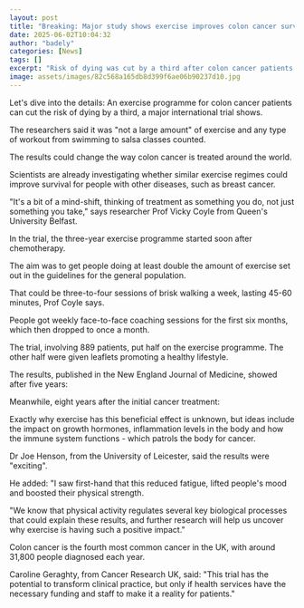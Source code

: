 ```yaml
---
layout: post
title: "Breaking: Major study shows exercise improves colon cancer survival rates"
date: 2025-06-02T10:04:32
author: "badely"
categories: [News]
tags: []
excerpt: "Risk of dying was cut by a third after colon cancer patients dialled up exercise levels."
image: assets/images/82c568a165db8d399f6ae06b90237d10.jpg
---
```


Let's dive into the details: An exercise programme for colon cancer patients can cut the risk of dying by a third, a major international trial shows.

The researchers said it was "not a large amount" of exercise and any type of workout from swimming to salsa classes counted.

The results could change the way colon cancer is treated around the world.

Scientists are already investigating whether similar exercise regimes could improve survival for people with other diseases, such as breast cancer.

"It's a bit of a mind-shift, thinking of treatment as something you do, not just something you take," says researcher Prof Vicky Coyle from Queen's University Belfast.

In the trial, the three-year exercise programme started soon after chemotherapy.

The aim was to get people doing at least double the amount of exercise set out in the guidelines for the general population.

That could be three-to-four sessions of brisk walking a week, lasting 45-60 minutes, Prof Coyle says.

People got weekly face-to-face coaching sessions for the first six months, which then dropped to once a month.

The trial, involving 889 patients, put half on the exercise programme. The other half were given leaflets promoting a healthy lifestyle.

The results, published in the New England Journal of Medicine, showed after five years:

Meanwhile, eight years after the initial cancer treatment:

Exactly why exercise has this beneficial effect is unknown, but ideas include the impact on growth hormones, inflammation levels in the body and how the immune system functions - which patrols the body for cancer.

Dr Joe Henson, from the University of Leicester, said the results were "exciting".

He added: "I saw first-hand that this reduced fatigue, lifted people's mood and boosted their physical strength.

"We know that physical activity regulates several key biological processes that could explain these results, and further research will help us uncover why exercise is having such a positive impact."

Colon cancer is the fourth most common cancer in the UK, with around 31,800 people diagnosed each year.

Caroline Geraghty, from Cancer Research UK, said: "This trial has the potential to transform clinical practice, but only if health services have the necessary funding and staff to make it a reality for patients."

